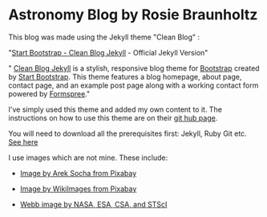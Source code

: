 # Astronomy Blog by Rosie Braunholtz

This blog was made using the Jekyll theme "Clean Blog" :

"[Start Bootstrap - Clean Blog Jekyll](https://startbootstrap.com/themes/clean-blog-jekyll/) - Official Jekyll Version"

" [Clean Blog Jekyll](https://startbootstrap.com/themes/clean-blog-jekyll/) is a stylish, responsive blog theme for [Bootstrap](https://getbootstrap.com/) created by [Start Bootstrap](https://startbootstrap.com/). This theme features a blog homepage, about page, contact page, and an example post page along with a working contact form powered by [Formspree](https://formspree.io/)."

I've simply used this theme and added my own content to it. The instructions on how to use this theme are on their [git hub page](https://github.com/StartBootstrap/startbootstrap-clean-blog-jekyll).

You will need to download all the prerequisites first: Jekyll, Ruby Git etc. [See here](https://docs.github.com/en/pages/setting-up-a-github-pages-site-with-jekyll)

I use images which are not mine. These include:

  - [Image by Arek Socha from Pixabay](https://pixabay.com/images/id-1756274/)

  - [Image by WikiImages from Pixabay](https://pixabay.com/images/id-11098/)
  
  - [Webb image by NASA, ESA, CSA, and STScI](https://flic.kr/p/2nxMxWw)

